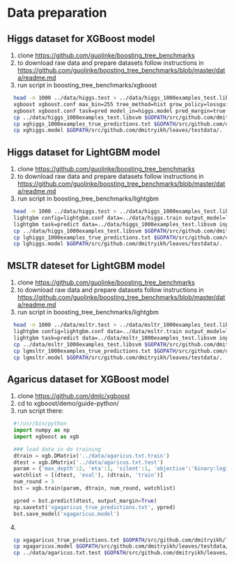 # Data preparation

## Higgs dataset for XGBoost model

  1. clone https://github.com/guolinke/boosting_tree_benchmarks
  2. to download raw data and prepare datasets follow instructions in https://github.com/guolinke/boosting_tree_benchmarks/blob/master/data/readme.md
  3. run script in boosting_tree_benchmarks/xgboost
  ```sh
    head -n 1000 ../data/higgs.test > ../data/higgs_1000examples_test.libsvm
    xgboost xgboost.conf max_bin=255 tree_method=hist grow_policy=lossguide max_depth=0 max_leaves=255 data="../data/higgs.train" eval[test]="../data/higgs.test" objective="binary:logistic" eval_metric=auc model_out=xghiggs.model 2>&1 | tee xgboost_hist_higgs_accuracy.log
    xgboost xgboost.conf task=pred model_in=higgs.model pred_margin=true test_path="../data/higgs_1000examples_test.libsvm" name_pred="xghiggs_1000examples_true_predictions.txt"
    cp ../data/higgs_1000examples_test.libsvm $GOPATH/src/github.com/dmitryikh/leaves/testdata/.
    cp xghiggs_1000examples_true_predictions.txt $GOPATH/src/github.com/dmitryikh/leaves/testdata/.
    cp xghiggs.model $GOPATH/src/github.com/dmitryikh/leaves/testdata/. 
  ```

## Higgs dataset for LightGBM model

  1. clone https://github.com/guolinke/boosting_tree_benchmarks
  2. to download raw data and prepare datasets follow instructions in https://github.com/guolinke/boosting_tree_benchmarks/blob/master/data/readme.md
  3. run script in boosting_tree_benchmarks/lightgbm
  ```sh
    head -n 1000 ../data/higgs.test > ../data/higgs_1000examples_test.libsvm
    lightgbm config=lightgbm.conf data=../data/higgs.train output_model=lghiggs.model objective=binary
    lightgbm task=predict data=../data/higgs_1000examples_test.libsvm input_model=lghiggs.model output_result=lghiggs_1000examples_true_predictions.txt predict_raw_score=true
    cp ../data/higgs_1000examples_test.libsvm $GOPATH/src/github.com/dmitryikh/leaves/testdata/.
    cp lghiggs_1000examples_true_predictions.txt $GOPATH/src/github.com/dmitryikh/leaves/testdata/.
    cp lghiggs.model $GOPATH/src/github.com/dmitryikh/leaves/testdata/. 
  ```

## MSLTR dateset for LightGBM model

  1. clone https://github.com/guolinke/boosting_tree_benchmarks
  2. to download raw data and prepare datasets follow instructions in https://github.com/guolinke/boosting_tree_benchmarks/blob/master/data/readme.md
  3. run script in boosting_tree_benchmarks/lightgbm
  ```sh
    head -n 1000 ../data/msltr.test > ../data/msltr_1000examples_test.libsvm
    lightgbm config=lightgbm.conf data=../data/msltr.train output_model=lgmsltr.model objective=lambdarank
    lightgbm task=predict data=../data/msltr_1000examples_test.libsvm input_model=lgmsltr.model output_result=lgmsltr_1000examples_true_predictions.txt predict_raw_score=true
    cp ../data/msltr_1000examples_test.libsvm $GOPATH/src/github.com/dmitryikh/leaves/testdata/.
    cp lgmsltr_1000examples_true_predictions.txt $GOPATH/src/github.com/dmitryikh/leaves/testdata/.
    cp lgmsltr.model $GOPATH/src/github.com/dmitryikh/leaves/testdata/. 
  ```

## Agaricus dataset for XGBoost model

  1. clone https://github.com/dmlc/xgboost
  2. cd to xgboost/demo/guide-python/
  3. run script there:
  ```python
    #!/usr/bin/python
    import numpy as np
    import xgboost as xgb

    ### load data in do training
    dtrain = xgb.DMatrix('../data/agaricus.txt.train')
    dtest = xgb.DMatrix('../data/agaricus.txt.test')
    param = {'max_depth':2, 'eta':1, 'silent':1, 'objective':'binary:logistic'}
    watchlist = [(dtest, 'eval'), (dtrain, 'train')]
    num_round = 3
    bst = xgb.train(param, dtrain, num_round, watchlist)

    ypred = bst.predict(dtest, output_margin=True)
    np.savetxt('xgagaricus_true_predictions.txt', ypred)
    bst.save_model('xgagaricus.model')
  ```
  4. 
  ```sh
    cp xgagaricus_true_predictions.txt $GOPATH/src/github.com/dmitryikh/leaves/testdata/.
    cp xgagaricus.model $GOPATH/src/github.com/dmitryikh/leaves/testdata/.
    cp ../data/agaricus.txt.test $GOPATH/src/github.com/dmitryikh/leaves/testdata/agaricus_test.libsvm
  ```